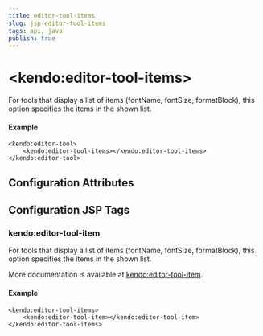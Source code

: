 ```yaml
---
title: editor-tool-items
slug: jsp-editor-tool-items
tags: api, java
publish: true
---
```


# \<kendo:editor-tool-items\>

For tools that display a list of items (fontName, fontSize, formatBlock), this option specifies the items in the shown list.

#### Example
    <kendo:editor-tool>
        <kendo:editor-tool-items></kendo:editor-tool-items>
    </kendo:editor-tool>

## Configuration Attributes


##  Configuration JSP Tags

### kendo:editor-tool-item

For tools that display a list of items (fontName, fontSize, formatBlock), this option specifies the items in the shown list.

More documentation is available at [kendo:editor-tool-item](editor/tool-item).

#### Example

    <kendo:editor-tool-items>
        <kendo:editor-tool-item></kendo:editor-tool-item>
    </kendo:editor-tool-items>

